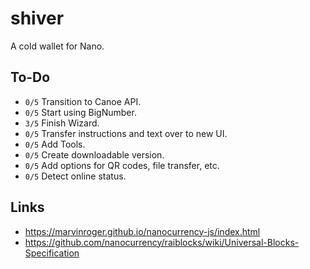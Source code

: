 # shiver
A cold wallet for Nano.

## To-Do
  - ``0/5`` Transition to Canoe API.
  - ``0/5`` Start using BigNumber.
  - ``3/5`` Finish Wizard.
  - ``0/5`` Transfer instructions and text over to new UI.
  - ``0/5`` Add Tools.
  - ``0/5`` Create downloadable version.
  - ``0/5`` Add options for QR codes, file transfer, etc.
  - ``0/5`` Detect online status.

## Links

 - https://marvinroger.github.io/nanocurrency-js/index.html
 - https://github.com/nanocurrency/raiblocks/wiki/Universal-Blocks-Specification
